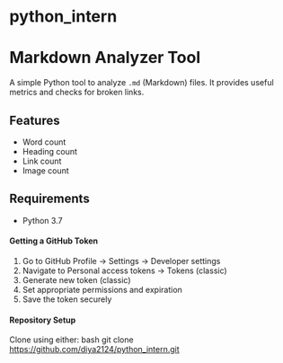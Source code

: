 # python_intern
# Markdown Analyzer Tool



A simple Python tool to analyze `.md` (Markdown) files. It provides useful metrics and checks for broken links.

## Features

-  Word count
-  Heading count
-  Link count
-  Image count

## Requirements

- Python 3.7

#### Getting a GitHub Token
1. Go to GitHub Profile → Settings → Developer settings
2. Navigate to Personal access tokens → Tokens (classic)
3. Generate new token (classic)
4. Set appropriate permissions and expiration
5. Save the token securely

#### Repository Setup
Clone using either:
bash
git clone https://github.com/diya2124/python_intern.git



